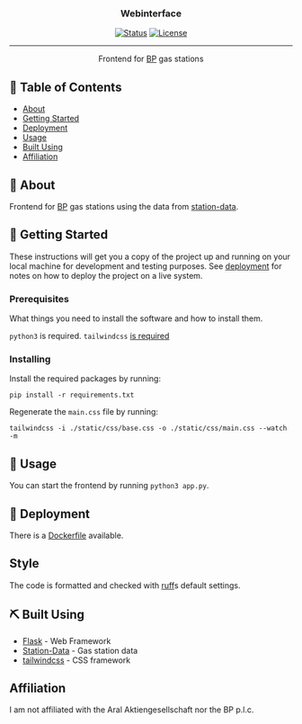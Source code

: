 <h3 align="center">Webinterface</h3>

<div align="center">

  [![Status](https://img.shields.io/badge/status-active-success.svg)]() 
  [![License](https://img.shields.io/github/license/bp-stations/webinterface)](/LICENSE)

</div>

---

<p align="center"> Frontend for <a href="https://www.bp.com/">BP</a> gas stations
    <br> 
</p>

## 📝 Table of Contents
- [About](#about)
- [Getting Started](#getting_started)
- [Deployment](#deployment)
- [Usage](#usage)
- [Built Using](#built_using)
- [Affiliation](#affiliation)

## 🧐 About <a name = "about"></a>
Frontend for [BP](https://www.bp.com/) gas stations using the data from [station-data](https://github.com/bp-stations/station-data/).

## 🏁 Getting Started <a name = "getting_started"></a>
These instructions will get you a copy of the project up and running on your local machine for development and testing purposes. See [deployment](#deployment) for notes on how to deploy the project on a live system.

### Prerequisites
What things you need to install the software and how to install them.

``python3`` is required.
``tailwindcss`` [is required](https://tailwindcss.com/blog/standalone-cli)

### Installing

Install the required packages by running:

```commandline
pip install -r requirements.txt
```

Regenerate the ``main.css`` file by running:

```commandline
tailwindcss -i ./static/css/base.css -o ./static/css/main.css --watch -m
```

## 🎈 Usage <a name="usage"></a>
You can start the frontend by running ``python3 app.py``.

## 🚀 Deployment <a name = "deployment"></a>
There is a [Dockerfile](./Dockerfile) available.

## Style
The code is formatted and checked with [ruff](https://github.com/astral-sh/ruff)s default settings.

## ⛏️ Built Using <a name = "built_using"></a>
- [Flask](https://flask.palletsprojects.com) - Web Framework
- [Station-Data](https://github.com/bp-stations/station-data/) - Gas station data
- [tailwindcss](https://tailwindcss.com/) - CSS framework

## Affiliation <a name = "affiliation"></a>
I am not affiliated with the Aral Aktiengesellschaft nor the BP p.l.c.
